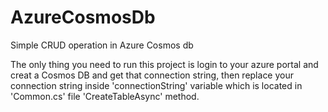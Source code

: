 # AzureCosmosDb
Simple CRUD operation in Azure Cosmos db 

The only thing you need to run this project is login to your azure portal and creat a Cosmos DB and get that connection string, then replace your connection string inside 'connectionString' variable which is located in
'Common.cs' file 'CreateTableAsync' method. 
